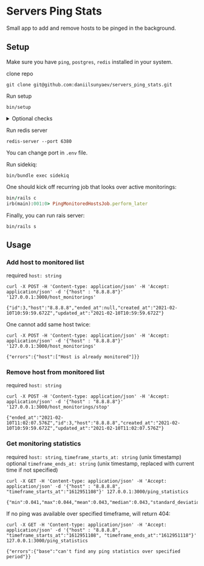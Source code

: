 # Servers Ping Stats

Small app to add and remove hosts to be pinged in the background.

## Setup

Make sure you have `ping`, `postgres`, `redis` installed in your system.

clone repo

```
git clone git@github.com:daniilsunyaev/servers_ping_stats.git
```

Run setup

```
bin/setup
```

<details>
  <summary>Optional checks</summary>

  Runs tests suite if you want:
  ```
  bin/rspec spec
  ```

  If you are crazy pedant, run rubocop checks:
  ```
  bin/rubocop
  ```
</details>

Run redis server

```
redis-server --port 6380
```
You can change port in `.env` file.

Run sidekiq:

```
bin/bundle exec sidekiq
```

One should kick off recurring job that looks over active monitorings:

```ruby
bin/rails c
irb(main):001:0> PingMonitoredHostsJob.perform_later
```

Finally, you can run rais server:

```
bin/rails s
```

## Usage

### Add host to monitored list

required `host: string`

```
curl -X POST -H 'Content-type: application/json' -H 'Accept: application/json' -d '{"host" : "8.8.8.8"}' '127.0.0.1:3000/host_monitorings'

{"id":3,"host":"8.8.8.8","ended_at":null,"created_at":"2021-02-10T10:59:59.672Z","updated_at":"2021-02-10T10:59:59.672Z"}

```
One cannot add same host twice:

```
curl -X POST -H 'Content-type: application/json' -H 'Accept: application/json' -d '{"host" : "8.8.8.8"}' '127.0.0.1:3000/host_monitorings'

{"errors":{"host":["Host is already monitored"]}}
```

### Remove host from monitored list

required `host: string`


```
curl -X POST -H 'Content-type: application/json' -H 'Accept: application/json' -d '{"host" : "8.8.8.8"}' '127.0.0.1:3000/host_monitorings/stop'

{"ended_at":"2021-02-10T11:02:07.576Z","id":3,"host":"8.8.8.8","created_at":"2021-02-10T10:59:59.672Z","updated_at":"2021-02-10T11:02:07.576Z"}
```

### Get monitoring statistics

required `host: string`, `timeframe_starts_at: string` (unix timestamp)
optional `timeframe_ends_at: string` (unix timestamp, replaced with current time if not specified)

```
curl -X GET -H 'Content-type: application/json' -H 'Accept: application/json' -d '{"host" : "8.8.8.8", "timeframe_starts_at":"1612951108"}' 127.0.0.1:3000/ping_statistics

{"min":0.041,"max":0.044,"mean":0.043,"median":0.043,"standard_deviation":0.001,"loss_percentage":0.0}
```

If no ping was available over specified timeframe, will return 404:

```
curl -X GET -H 'Content-type: application/json' -H 'Accept: application/json' -d '{"host" : "8.8.8.8", "timeframe_starts_at":"1612951108", "timeframe_ends_at":"1612951118"}' 127.0.0.1:3000/ping_statistics

{"errors":{"base":"can't find any ping statistics over specified period"}}
```
